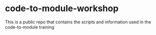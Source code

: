 # code-to-module-workshop
This is a public repo that contains the scripts and information used in the code-to-module training
